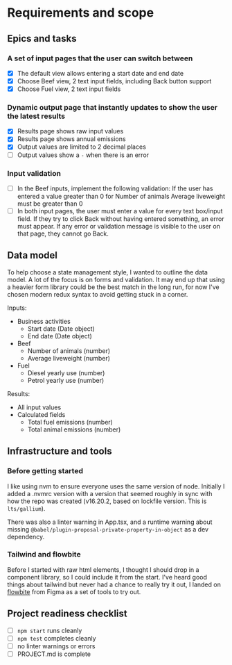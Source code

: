 # Requirements and scope

## Epics and tasks

### A set of input pages that the user can switch between

- [x] The default view allows entering a start date and end date
- [x] Choose Beef view, 2 text input fields, including Back button support
- [x] Choose Fuel view, 2 text input fields

### Dynamic output page that instantly updates to show the user the latest results

- [x] Results page shows raw input values
- [x] Results page shows annual emissions
- [x] Output values are limited to 2 decimal places
- [ ] Output values show a `-` when there is an error

### Input validation

- [ ] In the Beef inputs, implement the following validation: If the user has entered a value greater than 0 for Number of animals Average liveweight must be greater than 0
- [ ] In both input pages, the user must enter a value for every text box/input field. If they try to click Back without having entered something, an error must appear. If any error or validation message is visible to the user on that page, they cannot go Back.

## Data model

To help choose a state management style, I wanted to outline the data model. A lot of the focus is on forms and validation. It may end up that using a heavier form library could be the best match in the long run, for now I've chosen modern redux syntax to avoid getting stuck in a corner.

Inputs:

- Business activities
  - Start date (Date object)
  - End date (Date object)
- Beef
  - Number of animals (number)
  - Average liveweight (number)
- Fuel
  - Diesel yearly use (number)
  - Petrol yearly use (number)

Results:

- All input values
- Calculated fields
  - Total fuel emissions (number)
  - Total animal emissions (number)

## Infrastructure and tools

### Before getting started

I like using nvm to ensure everyone uses the same version of node. Initially I added a .nvmrc version with a version that seemed roughly in sync with how the repo was created (v16.20.2, based on lockfile version. This is `lts/gallium`).

There was also a linter warning in App.tsx, and a runtime warning about missing `@babel/plugin-proposal-private-property-in-object` as a dev dependency.

### Tailwind and flowbite

Before I started with raw html elements, I thought I should drop in a component library, so I could include it from the start. I've heard good things about tailwind but never had a chance to really try it out, I landed on [flowbite](https://flowbite.com/react/) from Figma as a set of tools to try out.

## Project readiness checklist

- [ ] `npm start` runs cleanly
- [ ] `npm test` completes cleanly
- [ ] no linter warnings or errors
- [ ] PROJECT.md is complete
